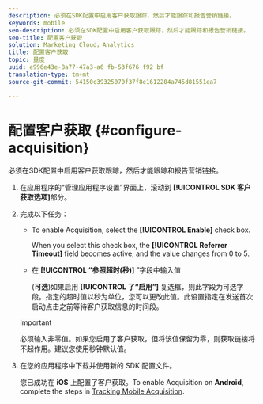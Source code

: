 ```yaml
---
description: 必须在SDK配置中启用客户获取跟踪，然后才能跟踪和报告营销链接。
keywords: mobile
seo-description: 必须在SDK配置中启用客户获取跟踪，然后才能跟踪和报告营销链接。
seo-title: 配置客户获取
solution: Marketing Cloud，Analytics
title: 配置客户获取
topic: 量度
uuid: e996e43e-8a77-47a3-a6 fb-53f676 f92 bf
translation-type: tm+mt
source-git-commit: 54150c39325070f37f8e1612204a745d81551ea7

---
```



# 配置客户获取 {#configure-acquisition}

必须在SDK配置中启用客户获取跟踪，然后才能跟踪和报告营销链接。

1. 在应用程序的“管理应用程序设置”界面上，滚动到 **[!UICONTROL SDK 客户获取选项]**&#x200B;部分。
1. 完成以下任务：

   * To enable Acquisition, select the **[!UICONTROL Enable]** check box.

      When you select this check box, the **[!UICONTROL Referrer Timeout]** field becomes active, and the value changes from 0 to 5.

   * 在 **[!UICONTROL “参照超时(秒)]** ”字段中输入值

      (**可选**)如果启用 **[!UICONTROL 了“启用”]** 复选框，则此字段为可选字段。指定的超时值以秒为单位，您可以更改此值。此设置指定在发送首次启动点击之前等待客户获取信息的时间段。
   >[!IMPORTANT]
   >必须输入非零值。如果您启用了客户获取，但将该值保留为零，则获取链接将不起作用。建议您使用秒钟默认值。

1. 在您的应用程序中下载并使用新的 SDK 配置文件。

   您已成功在 **iOS** 上配置了客户获取。To enable Acquisition on **Android**, complete the steps in [Tracking Mobile Acquisition](/help/android/acquisition-main/acquisition.md).
